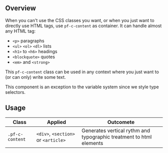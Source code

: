 ## Overview

When you can't use the CSS classes you want, or when you just want to directly use HTML tags, use `pf-c-content` as container. It can handle almost any HTML tag:

- `<p>` paragraphs
- `<ul>` `<ol>` `<dl>` lists
- `<h1>` to `<h6>` headings
- `<blockquote>` quotes
- `<em>` and `<strong>`

This `pf-c-content` class can be used in any context where you just want to (or can only) write some text.

This component is an exception to the variable system since we style type selectors.

## Usage

| Class | Applied | Outcomete |
| -- | -- | -- |
| `.pf-c-content` | `<div>`, `<section>` or `<article>` | Generates vertical rythm and typographic treatment to html elements |
